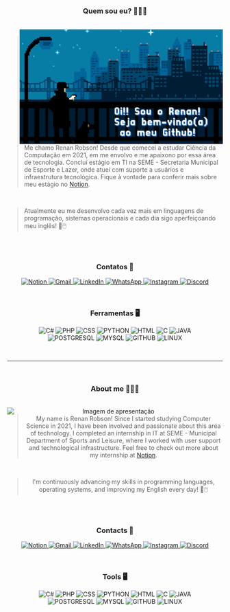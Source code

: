 <div align="center">
  
### Quem sou eu? 🙋🏼‍♂️
</div>
<br>

<img src="https://raw.githubusercontent.com/Renan-RR/GIFREADme/refs/heads/main/Seja%20bem-vindo(a)!.gif" min-width="300px" max-width="1500px" width="475px" align="right" alt="Imagem de apresentação" style="margin-left: 20px;">

<p align="left"> 

> Me chamo Renan Robson! Desde que comecei a estudar Ciência da Computação em 2021, em me envolvo e me apaixono por essa área de tecnologia. Concluí estágio em TI na SEME - Secretaria Municipal de Esporte e Lazer, onde atuei com suporte a usuários e infraestrutura tecnológica. Fique à vontade para conferir mais sobre meu estágio no <a href="https://warp-lodge-609.notion.site/Relat-rio-de-est-gio-de-tecnologia-134faf0fe89a809cb2c8f64f759a8694">Notion</a>.

</p>


<br />



> Atualmente eu me desenvolvo cada vez mais em linguagens de programação, sistemas operacionais e cada dia sigo aperfeiçoando meu inglês! 💼🖱️

<br />
<br>

<div align="center">
  
### Contatos 📩

<p align="left">

<p align="center">
  <a href="https://warp-lodge-609.notion.site/Relat-rio-de-est-gio-de-tecnologia-134faf0fe89a809cb2c8f64f759a8694">
    <img src="https://img.shields.io/badge/Notion-000000?style=for-the-badge&logo=notion&logoColor=white" alt="Notion">
  </a>
  <a href="mailto:renan.robson.almeida@gmail.com">
    <img src="https://img.shields.io/badge/Gmail-D14836?style=for-the-badge&logo=gmail&logoColor=white" alt="Gmail">
  </a>
  <a href="https://www.linkedin.com/in/renan-robson/">
    <img src="https://img.shields.io/badge/LinkedIn-0077B5?style=for-the-badge&logo=linkedin&logoColor=white" alt="LinkedIn"> 
  </a>
  <a href="https://wa.me/5511974474422">
    <img src="https://img.shields.io/badge/WhatsApp-25D366?style=for-the-badge&logo=whatsapp&logoColor=white" alt="WhatsApp">
  </a>
  <a href="https://www.instagram.com/r_renan_/">
    <img src="https://img.shields.io/badge/Instagram-E4405F?style=for-the-badge&logo=instagram&logoColor=white" alt="Instagram">
  </a>
  <a href="https://discord.com/users/558820351396675590">
    <img src="https://img.shields.io/badge/Discord-5865F2?style=for-the-badge&logo=discord&logoColor=white" alt="Discord">
  </a>
</p>
<br>

<div align="center">
  
### Ferramentas 🖥️

<p align="left">

![C#](https://img.shields.io/badge/C%23-239120?style=for-the-badge&logo=c-sharp&logoColor=white) ![PHP](https://img.shields.io/badge/PHP-777BB4?style=for-the-badge&logo=php&logoColor=white) ![CSS](https://img.shields.io/badge/CSS-239120?&style=for-the-badge&logo=css3&logoColor=white) ![PYTHON](https://img.shields.io/badge/Python-3776AB?style=for-the-badge&logo=python&logoColor=white) ![HTML](https://img.shields.io/badge/HTML-239120?style=for-the-badge&logo=html5&logoColor=white) ![C](https://img.shields.io/badge/C-00599C?style=for-the-badge&logo=c&logoColor=white) ![JAVA](https://img.shields.io/badge/Java-ED8B00?style=for-the-badge&logo=openjdk&logoColor=white) <br> ![POSTGRESQL](https://img.shields.io/badge/PostgreSQL-316192?style=for-the-badge&logo=postgresql&logoColor=white) ![MYSQL](https://img.shields.io/badge/MySQL-00000F?style=for-the-badge&logo=mysql&logoColor=white) ![GITHUB](https://img.shields.io/badge/GitHub-100000?style=for-the-badge&logo=github&logoColor=white) ![LINUX](https://img.shields.io/badge/Linux-FCC624?style=for-the-badge&logo=linux&logoColor=black) 

</p>
</div>

<br>

------------------------------------------------------------------------------------------------------------------------------------------------------------------------------------------------------------------------------------------------------------------------------

<br>

<div align="center">
  
### About me 🙋🏼‍♂️
</div>
<br>

<img src="https://media.discordapp.net/attachments/1303005627278299247/1303163029277507594/welcome_to_my_github.gif?ex=672ac0a5&is=67296f25&hm=a9e1f79d9ea67cc6d5c421fcf3c47da63b76cffc8208145940323b4acdb69b24&=" min-width="300px" max-width="1500px" width="515px" align="right" alt="Imagem de apresentação" style="margin-left: 20px;">

<p align="left"> 

> My name is Renan Robson! Since I started studying Computer Science in 2021, I have been involved and passionate about this area of ​​technology. I completed an internship in IT at SEME - Municipal Department of Sports and Leisure, where I worked with user support and technological infrastructure. Feel free to check out more about my internship at <a href="https://warp-lodge-609.notion.site/Relat-rio-de-est-gio-de-tecnologia-134faf0fe89a809cb2c8f64f759a8694">Notion</a>.

</p>


<br />



> I'm continuously advancing my skills in programming languages, operating systems, and improving my English every day! 💼🖱️

<br />
<br>

<div align="center">
  
### Contacts 📩

<p align="left">

<p align="center">
  <a href="https://warp-lodge-609.notion.site/Relat-rio-de-est-gio-de-tecnologia-134faf0fe89a809cb2c8f64f759a8694">
    <img src="https://img.shields.io/badge/Notion-000000?style=for-the-badge&logo=notion&logoColor=white" alt="Notion">
  </a>
  <a href="mailto:renan.robson.almeida@gmail.com">
    <img src="https://img.shields.io/badge/Gmail-D14836?style=for-the-badge&logo=gmail&logoColor=white" alt="Gmail">
  </a>
  <a href="https://www.linkedin.com/in/renan-robson/">
    <img src="https://img.shields.io/badge/LinkedIn-0077B5?style=for-the-badge&logo=linkedin&logoColor=white" alt="LinkedIn"> 
  </a>
  <a href="https://wa.me/5511974474422">
    <img src="https://img.shields.io/badge/WhatsApp-25D366?style=for-the-badge&logo=whatsapp&logoColor=white" alt="WhatsApp">
  </a>
  <a href="https://www.instagram.com/r_renan_/">
    <img src="https://img.shields.io/badge/Instagram-E4405F?style=for-the-badge&logo=instagram&logoColor=white" alt="Instagram">
  </a>
  <a href="https://discord.com/users/558820351396675590">
    <img src="https://img.shields.io/badge/Discord-5865F2?style=for-the-badge&logo=discord&logoColor=white" alt="Discord">
  </a>
</p>
<br>

<div align="center">
  
### Tools 🖥️

<p align="left">

![C#](https://img.shields.io/badge/C%23-239120?style=for-the-badge&logo=c-sharp&logoColor=white) ![PHP](https://img.shields.io/badge/PHP-777BB4?style=for-the-badge&logo=php&logoColor=white) ![CSS](https://img.shields.io/badge/CSS-239120?&style=for-the-badge&logo=css3&logoColor=white) ![PYTHON](https://img.shields.io/badge/Python-3776AB?style=for-the-badge&logo=python&logoColor=white) ![HTML](https://img.shields.io/badge/HTML-239120?style=for-the-badge&logo=html5&logoColor=white) ![C](https://img.shields.io/badge/C-00599C?style=for-the-badge&logo=c&logoColor=white) ![JAVA](https://img.shields.io/badge/Java-ED8B00?style=for-the-badge&logo=openjdk&logoColor=white) <br> ![POSTGRESQL](https://img.shields.io/badge/PostgreSQL-316192?style=for-the-badge&logo=postgresql&logoColor=white) ![MYSQL](https://img.shields.io/badge/MySQL-00000F?style=for-the-badge&logo=mysql&logoColor=white) ![GITHUB](https://img.shields.io/badge/GitHub-100000?style=for-the-badge&logo=github&logoColor=white) ![LINUX](https://img.shields.io/badge/Linux-FCC624?style=for-the-badge&logo=linux&logoColor=black) 

</p>
</div>
